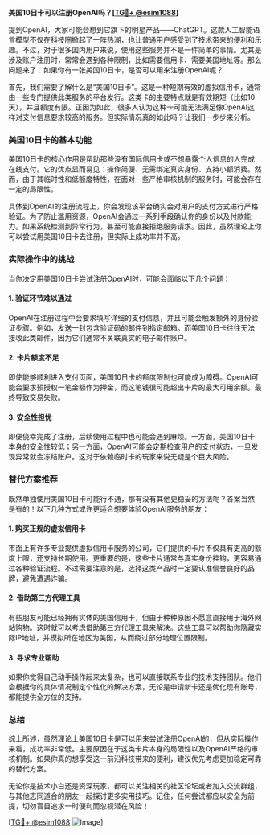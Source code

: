 **美国10日卡可以注册OpenAI吗？[[TG💪+ @esim1088](https://t.me/s/esim1088)]**

提到OpenAI，大家可能会想到它旗下的明星产品——ChatGPT。这款人工智能语言模型不仅在科技圈掀起了一阵热潮，也让普通用户感受到了技术带来的便利和乐趣。不过，对于很多国内用户来说，使用这些服务并不是一件简单的事情。尤其是涉及账户注册时，常常会遇到各种限制，比如需要信用卡、需要美国地址等。那么问题来了：如果你有一张美国10日卡，是否可以用来注册OpenAI呢？

首先，我们需要了解什么是“美国10日卡”。这是一种短期有效的虚拟信用卡，通常由一些专门提供此类服务的平台发行。这类卡的主要特点就是有效期短（比如10天），并且额度有限。正因为如此，很多人认为这种卡可能无法满足像OpenAI这样对支付信息要求较高的服务。但实际情况真的如此吗？让我们一步步来分析。

### 美国10日卡的基本功能

美国10日卡的核心作用是帮助那些没有国际信用卡或不想暴露个人信息的人完成在线支付。它的优点显而易见：操作简便、无需绑定真实身份、支持小额消费。然而，由于其临时性和低额度特性，在面对一些严格审核机制的服务时，可能会存在一定的局限性。

具体到OpenAI的注册流程上，你会发现该平台确实会对用户的支付方式进行严格验证。为了防止滥用资源，OpenAI会通过一系列手段确认你的身份以及付款能力。如果系统检测到异常行为，甚至可能直接拒绝服务请求。因此，虽然理论上你可以尝试用美国10日卡去注册，但实际上成功率并不高。

### 实际操作中的挑战

当你决定用美国10日卡尝试注册OpenAI时，可能会面临以下几个问题：

#### 1. 验证环节难以通过
OpenAI在注册过程中会要求填写详细的支付信息，并且可能会触发额外的身份验证步骤。例如，发送一封包含验证码的邮件到指定邮箱。而美国10日卡往往无法接收此类邮件，因为它们通常不关联真实的电子邮件账户。

#### 2. 卡片额度不足
即使能够顺利进入支付页面，美国10日卡的额度限制也可能成为障碍。OpenAI可能会要求预授权一笔金额作为押金，而这笔钱很可能超出卡片的最大可用余额。最终导致交易失败。

#### 3. 安全性担忧
即便侥幸完成了注册，后续使用过程中也可能会遇到麻烦。一方面，美国10日卡本身的安全性较低；另一方面，OpenAI可能会定期检查用户的支付状态，一旦发现异常就会冻结账户。这对于依赖临时卡的玩家来说无疑是个巨大风险。

### 替代方案推荐

既然单独使用美国10日卡可能行不通，那有没有其他更稳妥的方法呢？答案当然是有的！以下几种方式或许更适合想要体验OpenAI服务的朋友：

#### 1. 购买正规的虚拟信用卡
市面上有许多专业提供虚拟信用卡服务的公司，它们提供的卡片不仅具有更高的额度上限，还支持长期使用。更重要的是，这些卡片通常与真实身份挂钩，更容易通过各种验证流程。不过需要注意的是，选择这类产品时一定要认准信誉良好的品牌，避免遭遇诈骗。

#### 2. 借助第三方代理工具
有些朋友可能已经拥有实体的美国信用卡，但由于种种原因不愿意直接用于海外网站购物。这时就可以考虑借助第三方代理工具来解决。这些工具可以帮助你隐藏实际IP地址，并模拟所在地区为美国，从而绕过部分地理位置限制。

#### 3. 寻求专业帮助
如果你觉得自己动手操作起来太复杂，也可以直接联系专业的技术支持团队。他们会根据你的具体情况制定个性化的解决方案，无论是申请新卡还是优化现有账号，都能提供全方位的支持。

### 总结

综上所述，虽然理论上美国10日卡是可以用来尝试注册OpenAI的，但从实际操作来看，成功率非常低。主要原因在于这类卡片本身的局限性以及OpenAI严格的审核机制。如果你真的想享受这一前沿科技带来的便利，建议优先考虑更加稳定可靠的替代方案。

无论你是技术小白还是资深玩家，都可以关注相关的社区论坛或者加入交流群组，与其他志同道合的朋友一起探讨更多实用技巧。记住，任何尝试都应以安全为前提，切勿盲目追求一时便利而忽视潜在风险！

[[TG💪+ @esim1088](https://t.me/s/esim1088) ![Image](https://i.postimg.cc/4NQfJmqS/Snipaste-2025-05-13-00-14-12.png)]